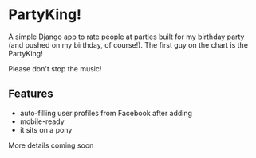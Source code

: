 PartyKing!
==========

A simple Django app to rate people at parties built for my birthday party (and pushed on my birthday, of course!).
The first guy on the chart is the PartyKing!

Please don't stop the music!

Features
--------

* auto-filling user profiles from Facebook after adding
* mobile-ready
* it sits on a pony

More details coming soon